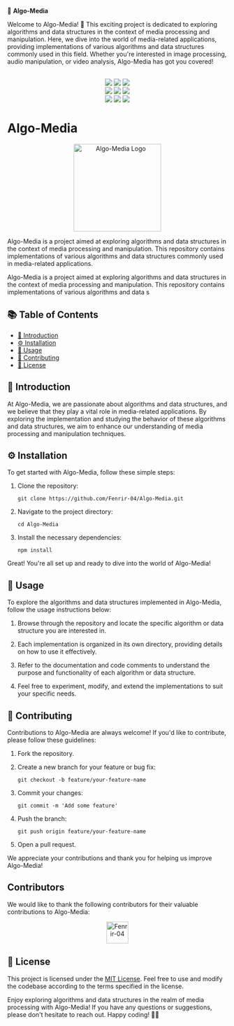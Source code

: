 🎯 **Algo-Media**

Welcome to Algo-Media! 🎉 This exciting project is dedicated to exploring algorithms and data structures in the context of media processing and manipulation. Here, we dive into the world of media-related applications, providing implementations of various algorithms and data structures commonly used in this field. Whether you're interested in image processing, audio manipulation, or video analysis, Algo-Media has got you covered!

<div align="center">
  <br>
  <img src="https://img.shields.io/github/repo-size/Fenrir-04/Algo-Media?style=for-the-badge" />
  <img src="https://img.shields.io/github/issues/Fenrir-04/Algo-Media?style=for-the-badge" />
  <img src="https://img.shields.io/github/issues-closed-raw/Fenrir-04/Algo-Media?style=for-the-badge" />
  <br>
  <img src="https://img.shields.io/github/forks/Fenrir-04/Algo-Media?style=for-the-badge" />
  <img src="https://img.shields.io/github/issues-pr/Fenrir-04/Algo-Media?style=for-the-badge" />
  <img src="https://img.shields.io/github/issues-pr-closed-raw/Fenrir-04/Algo-Media?style=for-the-badge" />
  <br>
  <img src="https://img.shields.io/github/stars/Fenrir-04/Algo-Media?style=for-the-badge" />
  <img src="https://img.shields.io/github/last-commit/Fenrir-04/Algo-Media?style=for-the-badge" />
  <img src="https://img.shields.io/github/commit-activity/y/Fenrir-04/Algo-Media?style=for-the-badge" />
 
</div>

# Algo-Media

<div align="center">
  <img src="path/to/logo.png" alt="Algo-Media Logo" width="200px" />
</div>


Algo-Media is a project aimed at exploring algorithms and data structures in the context of media processing and manipulation. This repository contains implementations of various algorithms and data structures commonly used in media-related applications.

<!-- Rest of the README content -->

Algo-Media is a project aimed at exploring algorithms and data structures in the context of media processing and manipulation. This repository contains implementations of various algorithms and data s

## 📚 Table of Contents

- [👋 Introduction](#-introduction)
- [⚙️ Installation](#️-installation)
- [🚀 Usage](#-usage)
- [🤝 Contributing](#-contributing)
- [📝 License](#-license)

## 👋 Introduction

At Algo-Media, we are passionate about algorithms and data structures, and we believe that they play a vital role in media-related applications. By exploring the implementation and studying the behavior of these algorithms and data structures, we aim to enhance our understanding of media processing and manipulation techniques.

## ⚙️ Installation

To get started with Algo-Media, follow these simple steps:

1. Clone the repository:
   ```
   git clone https://github.com/Fenrir-04/Algo-Media.git
   ```

2. Navigate to the project directory:
   ```
   cd Algo-Media
   ```

3. Install the necessary dependencies:
   ```
   npm install
   ```

Great! You're all set up and ready to dive into the world of Algo-Media!

## 🚀 Usage

To explore the algorithms and data structures implemented in Algo-Media, follow the usage instructions below:

1. Browse through the repository and locate the specific algorithm or data structure you are interested in.

2. Each implementation is organized in its own directory, providing details on how to use it effectively.

3. Refer to the documentation and code comments to understand the purpose and functionality of each algorithm or data structure.

4. Feel free to experiment, modify, and extend the implementations to suit your specific needs.

## 🤝 Contributing

Contributions to Algo-Media are always welcome! If you'd like to contribute, please follow these guidelines:

1. Fork the repository.

2. Create a new branch for your feature or bug fix:
   ```
   git checkout -b feature/your-feature-name
   ```

3. Commit your changes:
   ```
   git commit -m 'Add some feature'
   ```

4. Push the branch:
   ```
   git push origin feature/your-feature-name
   ```

5. Open a pull request.


We appreciate your contributions and thank you for helping us improve Algo-Media!

## Contributors

We would like to thank the following contributors for their valuable contributions to Algo-Media:

<div align="center">
  <a href="https://github.com/Fenrir-04">
    <img src="https://github.com/Fenrir-04.png" width="50px" height="50px" alt="Fenrir-04" />
  </a>
  <!-- Add more contributors here -->
</div>


## 📝 License

This project is licensed under the [MIT License](LICENSE). Feel free to use and modify the codebase according to the terms specified in the license.

Enjoy exploring algorithms and data structures in the realm of media processing with Algo-Media! If you have any questions or suggestions, please don't hesitate to reach out. Happy coding! 🚀✨
```
